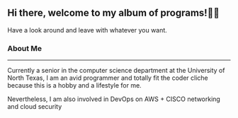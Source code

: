 

**<h2>Hi there, welcome to my album of programs!👋🏿</h2>**
<p>Have a look around and leave with whatever you want.</p>
  

<h3>About Me </h3>
<hr>
<p>Currently a senior in the computer science department at the University of North Texas, I am an avid programmer and totally fit the coder cliche because this is a hobby and a lifestyle for me.</p>
<p>Nevertheless, I am also involved in DevOps on AWS + CISCO networking and cloud security<p>
  
  

